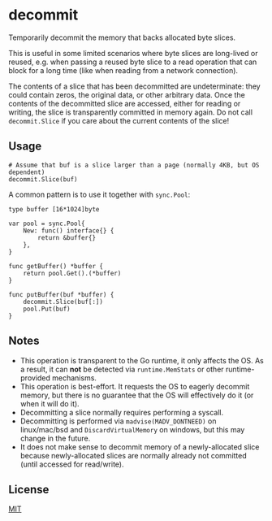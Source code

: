 # decommit

Temporarily decommit the memory that backs allocated byte slices.

This is useful in some limited scenarios where byte slices are long-lived or reused, e.g. when passing a reused byte slice to a read operation that can block for a long time (like when reading from a network connection).

The contents of a slice that has been decommitted are undeterminate: they could contain zeros, the original data, or other arbitrary data. Once the contents of the decommitted slice are accessed, either for reading or writing, the slice is transparently committed in memory again. Do not call `decommit.Slice` if you care about the current contents of the slice!

## Usage

```golang
# Assume that buf is a slice larger than a page (normally 4KB, but OS dependent)
decommit.Slice(buf)
```

A common pattern is to use it together with `sync.Pool`:

```golang
type buffer [16*1024]byte

var pool = sync.Pool{
    New: func() interface{} {
        return &buffer{}
    },
}

func getBuffer() *buffer {
    return pool.Get().(*buffer)
}

func putBuffer(buf *buffer) {
    decommit.Slice(buf[:])
    pool.Put(buf)
}
```

## Notes 

- This operation is transparent to the Go runtime, it only affects the OS. As a result, it can **not** be detected via `runtime.MemStats` or other runtime-provided mechanisms.
- This operation is best-effort. It requests the OS to eagerly decommit memory, but there is no guarantee that the OS will effectively do it (or when it will do it).
- Decommitting a slice normally requires performing a syscall.
- Decommitting is performed via `madvise(MADV_DONTNEED)` on linux/mac/bsd and `DiscardVirtualMemory` on windows, but this may change in the future.
- It does not make sense to decommit memory of a newly-allocated slice because newly-allocated slices are normally already not committed (until accessed for read/write).

## License

[MIT](LICENSE)
